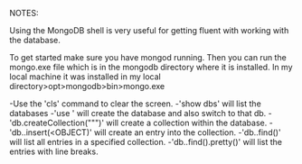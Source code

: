 NOTES:

Using the MongoDB shell is very useful for getting fluent with working with the database.

To get started make sure you have mongod running. Then you can run the mongo.exe file which is in the mongodb directory where it is installed. In my local machine it was installed in my local directory>opt>mongodb>bin>mongo.exe

-Use the 'cls' command to clear the screen.
-'show dbs' will list the databases
-'use <NAME OF DATABASE>' will create the database and also switch to that db.
-'db.createCollection(""<NAME OF COLLECTION>")' will create a collection within the database.
-'db.<NAME OF COLLECTION>.insert(<OBJECT)' will create an entry into the collection.
-'db.<NAME OF COLLECTION>.find()' will list all entries in a specified collection.
-'db.<NAME OF COLLECTION>.find().pretty()' will list the entries with line breaks.
